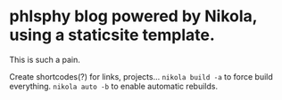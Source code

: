 # phlsphy blog powered by Nikola, using a staticsite template.

This is such a pain.

Create shortcodes(?) for links, projects...
`nikola build -a` to force build everything.
`nikola auto -b` to enable automatic rebuilds.